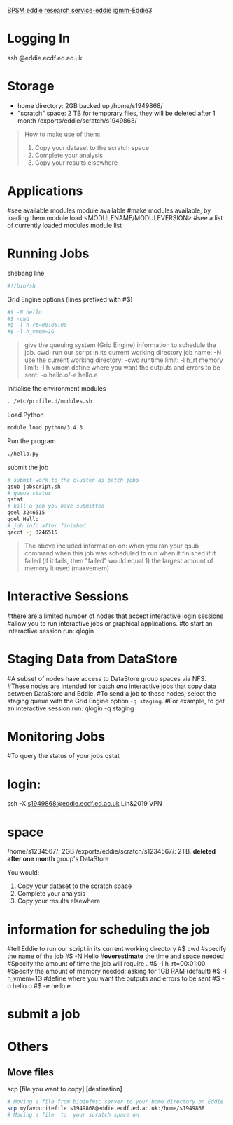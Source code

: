 [BPSM eddie](http://129.215.170.35/07_Using_Eddie.html)
[research service-eddie](https://www.wiki.ed.ac.uk/display/ResearchServices/Anaconda)
[igmm-Eddie3](http://wikilocal.igmm.ed.ac.uk/wiki/index.php/Cluster2-Eddie3)

# Logging In
ssh <YOUR UUN>@eddie.ecdf.ed.ac.uk
# Storage 
- home directory: 2GB backed up
/home/s1949868/
- "scratch" space: 2 TB for temporary files, they will be deleted after 1 month
/exports/eddie/scratch/s1949868/
> How to make use of them:
> 1.  Copy your dataset to the scratch space
> 2.  Complete your analysis
> 3.  Copy your results elsewhere
# Applications 
#see available modules
module available
#make modules available, by loading them
module load <MODULENAME/MODULEVERSION>
#see a list of currently loaded modules
module list
# Running Jobs 
shebang line
```bash
#!/bin/sh
```
Grid Engine options (lines prefixed with #$)
```bash
#$ -N hello              
#$ -cwd                  
#$ -l h_rt=00:05:00 
#$ -l h_vmem=1G
```
> give the queuing system (Grid Engine) information to schedule the job.
> cwd: run our script in its current working directory
> job name: -N
> use the current working directory: -cwd
> runtime limit: -l h_rt
> memory limit: -l h_vmem
> define where you want the outputs and errors to be sent: -o hello.o/-e hello.e

Initialise the environment modules
```bash
. /etc/profile.d/modules.sh
``` 
Load Python
```bash
module load python/3.4.3
``` 
Run the program
```bash
./hello.py
```
submit the job
```bash
# submit work to the cluster as batch jobs
qsub jobscript.sh
# queue status
qstat
# kill a job you have submitted
qdel 3246515
qdel Hello
# job info after finished
qacct -j 3246515
```
> The above included information on:
> when you ran your qsub command
> when this job was scheduled to run
> when it finished
> if it failed (if it fails, then "failed" would equal 1)
> the largest amount of memory it used (maxvemem)
# Interactive Sessions 
#there are a limited number of nodes that accept interactive login sessions
#allow you to run interactive jobs or graphical applications. #to start an interactive session run:
qlogin
# Staging Data from DataStore 
#A subset of nodes have access to DataStore group spaces via NFS. 
#These nodes are intended for batch _and_ interactive jobs that copy data between DataStore and Eddie. 
#To send a job to these nodes, select the staging queue with the Grid Engine option `-q staging`. 
#For example, to get an interactive session run:
qlogin -q staging
# Monitoring Jobs 
#To query the status of your jobs
qstat
# login:
ssh -X s1949868@eddie.ecdf.ed.ac.uk
Lin&2019
VPN
# space
/home/s1234567/: 2GB
/exports/eddie/scratch/s1234567/: 2TB, **deleted after one month**
group's DataStore

You would:
1.  Copy your dataset to the scratch space
2.  Complete your analysis
3.  Copy your results elsewhere
# information for scheduling the job
#tell Eddie to run our script in its current working directory
#$ cwd
#specify the name of the job
#$ -N Hello
#**overestimate** the time and space needed
#Specify the amount of time the job will require .
#$ -l h_rt=00:01:00
#Specify the amount of memory needed: asking for 1GB RAM (default)
#$ -l h_vmem=1G
#define where you want the outputs and errors to be sent
#$ -o hello.o
#$ -e hello.e

# submit a job

# Others 
## Move files
scp [file you want to copy] [destination]
```bash
# Moving a file from bioinfmsc server to your home directory on Eddie 
scp myfavouritefile s1949868@eddie.ecdf.ed.ac.uk:/home/s1949868  
# Moving a file  to  your scratch space on
```

<!--stackedit_data:
eyJoaXN0b3J5IjpbMTgzNzkyOTYzNCwxMTg0OTYwMjkxLDg4OD
YxMzY0OCwxNjg3MzMzMjA5LC0xMTkxMDU1OTM5LDE4NDAzMjU3
OTUsMTk3NTczNzY2NywtNDY1NDYyNDU4LC0xNTY4NTgyMTQxLD
Y1MDgyMzA2OCwxODQ5NTkwMzY2LDE0NzU5MDQxOTIsMzIyMjAy
MDIyLDE5Njc1Mjk4MjYsLTEwMDI1Mjk3MTIsLTE1MDY3Mjc4MD
IsMzg5NTI1MTA2LC0xMjMxODgzNDU2LDcyMjYyMzE4MCwxNTE4
MDM1MDY2XX0=
-->